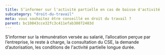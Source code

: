 ```yaml
---
title: S’informer sur l'activité partielle en cas de baisse d'activité
subcategory: "droit-du-travail"
meta: vous souhaitez être conseillé en droit du travail ?
parent: bc10843cce32fc3c411efab38072403d
---
```


S’informer sur la rémunération versée au salarié, l’allocation perçue par l’entreprise, le reste à charge, la consultation du CSE, la demande d’autorisation, les conditions de l'activité partielle longue durée.

